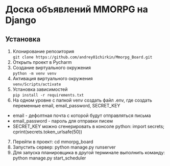 # Доска объявлений MMORPG на Django

## Установка
1. Клонирование репозитория\
``` git clone https://github.com/andrey01chirkin/Mmorpg_Board.git ```
2. Открыть проект в Pycharm
3. Создание виртуального окружения\
``` python -m venv venv ```
4. Активация виртуального окружения\
``` venv/Scripts/activate ```
5. Установка зависимостей\
``` pip install -r requirements.txt ```
6. На одном уровне с папкой venv создать файл .env, где создать переменные email, email_password, SECRET_KEY
- email - дефолтная почта с которой будут отправляться письма
- email_password - пароль для отправки писем
- SECRET_KEY можно сгенерировать в консоле python: import secrets; cprint(secrets.token_urlsafe(50))
7. Перейти в проект: cd mmorpg_board
8. Запустить сервер: python manage.py runserver
9. Для запуска планировщика в другой терминале выполнить команду: python manage.py start_scheduler